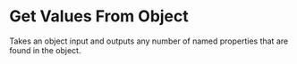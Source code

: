 # Get Values From Object

Takes an object input and outputs any number of named properties that are found in the object.
